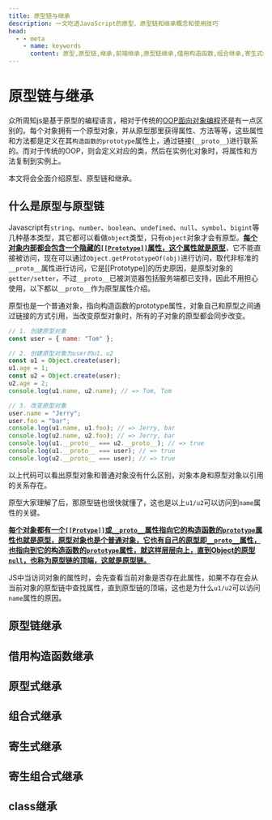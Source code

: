 ```yaml
---
title: 原型链与继承
description: 一文吃透JavaScript的原型、原型链和继承概念和使用技巧
head:
  - - meta
    - name: keywords
      content: 原型,原型链,继承,前端继承,原型链继承,借用构造函数,组合继承,寄生式继承,寄生组合式继承,class继承
---
```


# 原型链与继承
众所周知js是基于原型的编程语言，相对于传统的[OOP面向对象编程](https://baike.baidu.com/item/%E9%9D%A2%E5%90%91%E5%AF%B9%E8%B1%A1%E7%A8%8B%E5%BA%8F%E8%AE%BE%E8%AE%A1)还是有一点区别的。每个对象拥有一个原型对象，并从原型那里获得属性、方法等等，这些属性和方法都是定义在其`构造函数的prototype`属性上，通过链接(`__proto__`)进行联系的。而对于传统的OOP，则会定义对应的类，然后在实例化对象时，将属性和方法复制到实例上。

本文将会全面介绍原型、原型链和继承。

## 什么是原型与原型链
Javascript有`string`、`number`、`boolean`、`undefined`、`null`、`symbol`、`bigint`等几种基本类型，其它都可以看做`object`类型，只有`object`对象才会有原型。<u>**每个对象内部都会包含一个隐藏的`[[Prototype]]`属性，这个属性就是原型**</u>，它不能直接被访问，现在可以通过`Object.getPrototypeOf(obj)`进行访问，取代非标准的`__proto__`属性进行访问，它是[[Prototype]]的历史原因，是原型对象的`getter/setter`，不过`__proto__`已被浏览器包括服务端都已支持，因此不用担心使用，以下都以`__proto__`作为原型属性介绍。

原型也是一个普通对象，指向构造函数的prototype属性，对象自己和原型之间通过链接的方式引用，当改变原型对象时，所有的子对象的原型都会同步改变。

```js
// 1. 创建原型对象
const user = { name: "Tom" };

// 2. 创建原型对象为user的u1、u2
const u1 = Object.create(user);
u1.age = 1;
const u2 = Object.create(user);
u2.age = 2;
console.log(u1.name, u2.name); // => Tom, Tom

// 3. 改变原型对象
user.name = "Jerry";
user.foo = "bar";
console.log(u1.name, u1.foo); // => Jerry, bar
console.log(u2.name, u2.foo); // => Jerry, bar
console.log(u1.__proto__ === u2.__proto__); // => true
console.log(u1.__proto__ === user); // => true
console.log(u2.__proto__ === user); // => true
```

以上代码可以看出原型对象和普通对象没有什么区别，对象本身和原型对象以引用的关系存在。

原型大家理解了后，那原型链也很快就懂了，这也是以上`u1/u2`可以访问到`name`属性的关键。

<u>**每个对象都有一个`[[Protype]]`或`__proto__`属性指向它的[构造函数](https://baike.baidu.com/item/%E6%9E%84%E9%80%A0%E5%87%BD%E6%95%B0)的`prototype`属性也就是原型，原型对象也是个普通对象，它也有自己的原型即`__proto__`属性，也指向到它的构造函数的`prototype`属性，就这样层层向上，直到Object的原型`null`，也称为原型链的顶端，这就是原型链。**</u>

JS中当访问对象的属性时，会先查看当前对象是否存在此属性，如果不存在会从当前对象的原型链中查找属性，直到原型链的顶端，这也是为什么`u1/u2`可以访问`name`属性的原因。

## 原型链继承

## 借用构造函数继承

## 原型式继承

## 组合式继承

## 寄生式继承

## 寄生组合式继承

## class继承